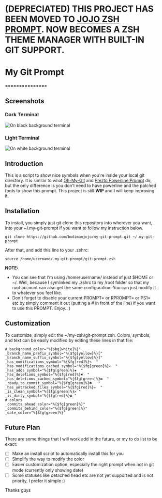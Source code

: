 # (DEPRECIATED) THIS PROJECT HAS BEEN MOVED TO [JOJO ZSH PROMPT](https://github.com/budimanjojo/jojo-zsh-prompt). NOW BECOMES A ZSH THEME MANAGER WITH BUILT-IN GIT SUPPORT.
# My Git Prompt
===============

## Screenshots

### Dark Terminal
![On black background terminal](https://s4.postimg.org/l03flsrel/dark.png)
### Light Terminal
![On white background terminal](https://s4.postimg.org/b42cm5lml/light.png)

## Introduction
  This is a script to show nice symbols when you're inside your local git directory. It is similar to what [Oh-My-Git](https://github.com/arialdomartini/oh-my-git.git) and [Prezto Powerline Prompt](https://github.com/davidjrice/prezto_powerline) do, but the only difference is you don't need to have powerline and the patched fonts to show this prompt. This project is still **WIP** and I will keep improving it.

## Installation
  To install, you simply just git clone this repository into wherever you want, into your ~/.my-git-prompt if you want to follow my instruction below.
```
git clone https://github.com/budimanjojo/my-git-prompt.git ~/.my-git-prompt
```
After that, and add this line to your .zshrc:
```
source /home/username/.my-git-prompt/git-prompt.zsh
```
**NOTE:**
- You can see that I'm using /home/username/ instead of just $HOME or ~/. Well, because I symlinked my .zshrc to my /root folder so that my root account can also get the same configuration. You can just modify it to whatever you feel like.
- Don't forget to disable your current PROMPT= or RPROMPT= or PS1= etc by simply comment it out (putting a # in front of the line) if you want to use this PROMPT.
  Enjoy. :)

## Customization
  To customize, simply edit the ~/my-zsh/git-prompt.zsh. Colors, symbols, and text can be easily modified by editing these lines in that file:
```
#_background_color="%{$bg[white]%}"
_branch_name_prefix_symbol="%{$fg[yellow]%}["
_branch_name_suffix_symbol="%{$fg[yellow]%}]"
_has_modifications_symbol="%{$fg[red]%}✎  " 
_has_modifications_cached_symbol="%{$fg[green]%}✍  "
_has_adds_symbol="%{$fg[green]%}✚  "
_has_deletions_symbol="%{$fg[red]%}✖  "
_has_deletions_cached_symbol="%{$fg[green]%}▬  "
_ready_to_commit_symbol="%{$fg[green]%}☻   "
_has_untracked_files_symbol="%{$fg[red]%}✭  "
_is_clean_symbol="%{$fg[green]%}✔ "
_is_dirty_symbol="%{$fg[red]%}✘ "
# colors
_commits_ahead_color="%{$fg[green]%}"
_commits_behind_color="%{$fg[green]%}"
_date_color="%{$fg[green]%}"
```

## Future Plan
  There are some things that I will work add in the future, or my to do list to be exact:
- [ ] Make an install script to automatically install this for you
- [ ] Simplify the way to modify the color
- [ ] Easier customization option, especially the right prompt when not in git mode (currently only showing date)
- [ ] Some statuses like detached head etc are not yet supported and is not priority, I prefer it simple :)

Thanks guys
